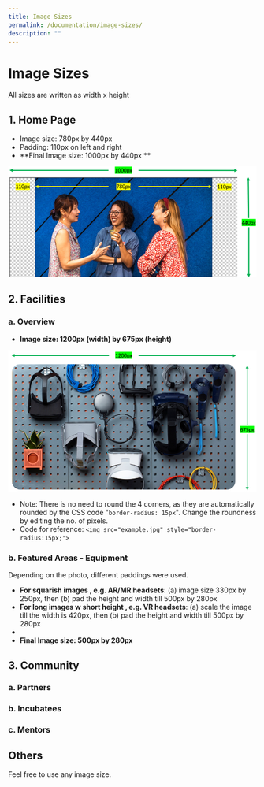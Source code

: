 ```yaml
---
title: Image Sizes
permalink: /documentation/image-sizes/
description: ""
---
```

# Image Sizes
All sizes are written as width x height

## 1. Home Page
* Image size: 780px by 440px 
* Padding: 110px on left and right
* **Final Image size: 1000px by 440px **

![](/images/Documentation/Homepage.png)

## 2. Facilities
### a. Overview
* **Image size: 1200px (width) by 675px (height)**

![](/images/Documentation/Facilities%20-%20Overview.png)

* Note: There is no need to round the 4 corners, as they are automatically rounded by the CSS code "```border-radius: 15px```". Change the roundness by editing the no. of pixels.
* Code for reference: ```<img src="example.jpg" style="border-radius:15px;">```

### b. Featured Areas - Equipment
Depending on the photo, different paddings were used.
* **For squarish images , e.g. AR/MR headsets**: (a) image size 330px by 250px, then (b) pad the height and width till 500px by 280px
* **For long images w short height , e.g. VR headsets**: (a) scale the image till the width is 420px, then (b) pad the height and width till 500px by 280px
* 
* **Final Image size: 500px by 280px**


## 3. Community
### a. Partners
### b. Incubatees
### c. Mentors

## Others
Feel free to use any image size.